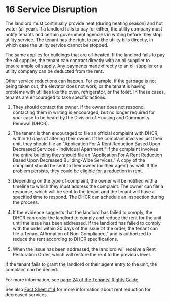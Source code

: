 # 16 Service Disruption
The landlord must continually provide heat (during heating season) and hot water (all year). If a landlord fails to pay for either, the utility company must notify tenants and certain government agencies in writing before they stop utility service. The tenant has the right to pay the utility bills directly, in which case the utility service cannot be stopped. 

The same applies for buildings that are oil-heated. If the landlord fails to pay the oil supplier, the tenant can contract directly with an oil supplier to ensure ample oil supply. Any payments made directly to an oil supplier or a utility company can be deducted from the rent.  

Other service reductions can happen. For example, if the garbage is not being taken out, the elevator does not work, or the tenant is having problems with utilities like the oven, refrigerator, or the toilet. In these cases, tenants are encouraged to take specific actions: 

1.	They should contact the owner. If the owner does not respond, contacting them in writing is encouraged, but no longer required for your case to be heard by the Division of Housing and Community Renewal (DHCR).

2.	The tenant is then encouraged to file an official complaint with DHCR, within 10 days of altering their owner. If the complaint involves just their unit, they should file an "Application For A Rent Reduction Based Upon Decreased Services - Individual Apartment.” If the complaint involves the entire building they should file an "Application For A Rent Reduction Based Upon Decreased Building-Wide Services.” A copy of the complaint should be sent to their owner (or their agent) as well. If the problem persists, they could be eligible for a reduction in rent.

3.	Depending on the type of complaint, the owner will be notified with a timeline to which they must address the complaint. The owner can file a response, which will be sent to the tenant and the tenant will have a specified time to respond. The DHCR can schedule an inspection during the process. 

4.	 If the evidence suggests that the landlord has failed to comply, the DHCR can order the landlord to comply and reduce the rent for the unit until the issue has been addressed. If the landlord has failed to comply with the order within 30 days of the issue of the order, the tenant can file a Tenant Affirmation of Non-Compliance,” and is authorized to reduce the rent according to DHCR specifications.

5.	When the issue has been addressed, the landlord will receive a Rent Restoration Order, which will restore the rent to the previous level.

If the tenant fails to grant the landlord or their agent entry to the unit, the complaint can be denied. 

For more information, see [page 24 of the Tenants’ Rights Guide](https://ag.ny.gov/sites/default/files/tenants_rights.pdf).

See also [Fact Sheet #14](http://www.nyshcr.org/Rent/FactSheets/orafac14.pdf) for more information about rent reduction for decreased services.  
